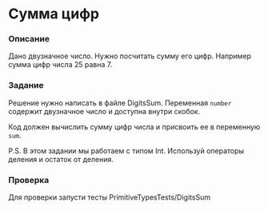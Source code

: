 # Сумма цифр

### Описание

Дано двузначное число. Нужно посчитать сумму его цифр. Например сумма цифр числа 25 равна 7.

### Задание

Решение нужно написать в файле DigitsSum. Переменная `number` содержит двузначное число и доступна внутри скобок.

Код должен вычислить сумму цифр числа и присвоить ее в переменную `sum`. 

P.S. В этом задании мы работаем с типом Int. Используй операторы деления и остаток от деления. 

### Проверка

Для проверки запусти тесты PrimitiveTypesTests/DigitsSum
